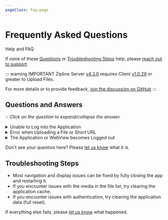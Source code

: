 ```yaml
---
pageClass: faq-page
---
```


# Frequently Asked Questions

<span class="search-keywords">Help and FAQ</span>

If none of these [Questions](#questions-and-answers) or [Troubleshooting Steps](#troubleshooting-steps) help, please [reach out to support](support.md).

::: warning IMPORTANT
Zipline Server [v4.3.0](https://github.com/diced/zipline/releases/latest) requires Client [v1.0.29](https://github.com/cssnr/zipline-android/releases/latest) or greater to Upload Files.

For more details or to provide feedback, [join the discussion on GitHub](https://github.com/cssnr/zipline-android/discussions/87)
:::

## Questions and Answers

💡 _Click on the question to expand/collapse the answer._

<details><summary>Unable to Log into the Application</summary>

If you are not sure why you can't log in, enable the [Debug Logs](docs/settings.md#debugging) then attempt to log in again.
From there you can open the debug logs and get more information on the failure.

If you are unable to determine the reason for the failure,
please [contact support](support.md) with the error logs for more assistance.

---

</details>
<details><summary>Error when Uploading a File or Short URL</summary>

If you do not get a useful error message, enable [Debug Logging](docs/settings.md#debugging) in the Client Application.

You can also check the Zipline server logs for additional information on 500 Errors.

If the issue is not clear, please [contact support](support.md) with the debug and server logs.

::: tip NOTICE
If you are using server version [v4.3.0](https://github.com/diced/zipline/releases/latest) or later, you need to use Client Version `1.0.29` or later.
:::

---

</details>
<details><summary>The Application or WebView becomes Logged out</summary>

This only happens when your session is removed from the server.

If you click Log out everywhere, this includes the mobile application.

::: tip NOTICE
Make sure you are using server version 4.2.2 or later. [Releases](https://github.com/diced/zipline/releases)
:::

---

</details>

Don't see your question here? Please [let us know](support.md) what it is.

## Troubleshooting Steps

- Most navigation and display issues can be fixed by fully closing the app and restarting it.
- If you encounter issues with the media in the file list, try clearing the application cache.
- If you encounter issues with authentication, try clearing the application data (full reset).

If everything else fails, please [let us know](support.md) what happened.

<style module>
.faq-page summary {
    color: var(--vp-c-brand-1);
}
.faq-page summary:hover {
    filter: brightness(115%);
    /*color: var(--vp-c-indigo-2);*/
    /*text-decoration: underline;*/
    /*text-decoration-thickness: 1px;*/
}
</style>
